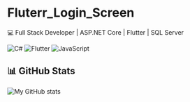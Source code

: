# Fluterr_Login_Screen

💻 Full Stack Developer | ASP.NET Core | Flutter | SQL Server

![C#](https://img.shields.io/badge/-C%23-239120?style=flat&logo=c-sharp&logoColor=white)
![Flutter](https://img.shields.io/badge/-Flutter-02569B?style=flat&logo=flutter&logoColor=white)
![JavaScript](https://img.shields.io/badge/-JavaScript-F7DF1E?style=flat&logo=javascript&logoColor=black)

## 📊 GitHub Stats
![My GitHub stats](https://github-readme-stats.vercel.app/api?username=rezasafari1374&show_icons=true&theme=radical)

